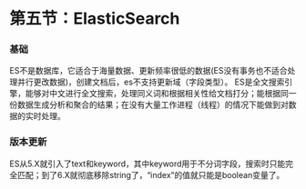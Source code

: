 # 第五节：ElasticSearch

### 基础

ES不是数据库，它适合于海量数据、更新频率很低的数据(ES没有事务也不适合处理并行更改数据)，创建文档后，es不支持更新域（字段类型）。
ES是全文搜索引擎，能够对中文进行全文搜索，处理同义词和根据相关性给文档打分；能根据同一份数据生成分析和聚合的结果；在没有大量工作进程（线程）的情况下能做到对数据的实时处理。



### 版本更新

ES从5.X就引入了text和keyword，其中keyword用于不分词字段，搜索时只能完全匹配；到了6.X就彻底移除string了，“index”的值就只能是boolean变量了。